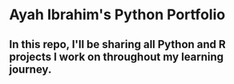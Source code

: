 # Ayah Ibrahim's Python Portfolio
## In this repo, I'll be sharing all Python and R projects I work on throughout my learning journey. 
